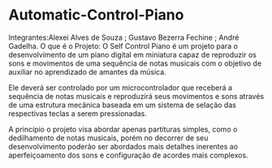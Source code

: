 # Automatic-Control-Piano
Integrantes:Alexei Alves de Souza ;
Gustavo Bezerra Fechine ;
André Gadelha.
O que é o Projeto:
  O Self Control Piano é um projeto para o desenvolvimento de um piano digital em miniatura capaz de reproduzir os sons e movimentos de uma sequência de notas musicais com o objetivo de auxiliar no aprendizado de amantes da música.
  
  Ele deverá ser controlado por um microcontrolador que receberá a sequência de notas musicais e reproduzirá seus movimentos e sons através de uma estrutura mecânica baseada em um sistema de selação das respectivas teclas a serem pressionadas.
  
  A princípio o projeto visa abordar apenas partituras simples, como o dedilhamento de notas musicais, porém no decorrer de seu desenvolvimento poderão ser abordados mais detalhes inerentes ao aperfeiçoamento dos sons e configuração de acordes mais complexos.
  

